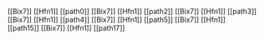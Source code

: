 [[Bix7]]
[[Hfn1]]
[[path0]]
[[Bix7]]
[[Hfn1]]
[[path2]]
[[Bix7]]
[[Hfn1]]
[[path3]]
[[Bix7]]
[[Hfn1]]
[[path4]]
[[Bix7]]
[[Hfn1]]
[[path5]]
[[Bix7]]
[[Hfn1]]
[[path15]]
[[Bix7]]
[[Hfn1]]
[[path17]]
